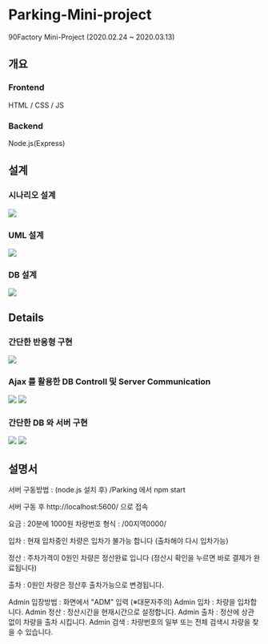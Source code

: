 # Parking-Mini-project

90Factory Mini-Project
(2020.02.24 ~ 2020.03.13)

## 개요

### Frontend

HTML / CSS / JS

### Backend

Node.js(Express)

## 설계

### 시나리오 설계

<img src="./Design/ParkingCalculateSystem.jpg">

### UML 설계

<img src="./Design/ParkingUml.jpg">

### DB 설계

<img src="./Design/ParkingDB.jpg">

## Details

### 간단한 반응형 구현

<img src="./Screenshot/Responsive.jpg">

### Ajax 를 활용한 DB Controll 및 Server Communication

<img src="./Screenshot/Ajax.jpg">
<img src="./Screenshot/DBcontroll.jpg">

### 간단한 DB 와 서버 구현

<img src="./Screenshot/DB.jpg">
<img src="./Screenshot/Server.jpg">

## 설명서

서버 구동방법 : (node.js 설치 후)
/Parking 에서
npm start

서버 구동 후
http://localhost:5600/ 으로 접속

요금 : 20분에 1000원
차량번호 형식 : /00지역0000/

입차 : 현재 입차중인 차량은 입차가 불가능 합니다
(출차해야 다시 입차가능)

정산 : 주차가격이 0원인 차량은 정산완료 입니다
(정산시 확인을 누르면 바로 결제가 완료됩니다)

출차 : 0원인 차량은 정산후 출차가능으로 변경됩니다.

Admin 입장방법 : 화면에서 "ADM" 입력 (※대문자주의)
Admin 입차 : 차량을 입차합니다.
Admin 정산 : 정산시간을 현재시간으로 설정합니다.
Admin 출차 : 정산에 상관없이 차량을 출차 시킵니다.
Admin 검색 : 차량번호의 일부 또는 전체 검색시 차량을 찾을 수 있습니다.
